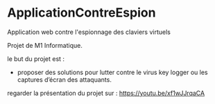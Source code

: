 # ApplicationContreEspion
Application web contre l'espionnage des claviers virtuels


Projet de M1 Informatique.

le but du projet est : 
- proposer des solutions pour lutter contre le virus key logger ou les captures d’écran des attaquants.

regarder la présentation du projet sur : https://youtu.be/xf1wJJrqaCA
